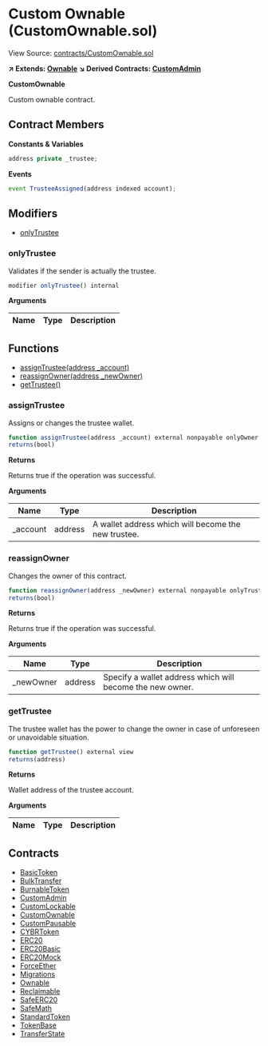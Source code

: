 # Custom Ownable (CustomOwnable.sol)

View Source: [contracts/CustomOwnable.sol](../contracts/CustomOwnable.sol)

**↗ Extends: [Ownable](Ownable.md)**
**↘ Derived Contracts: [CustomAdmin](CustomAdmin.md)**

**CustomOwnable**

Custom ownable contract.

## Contract Members
**Constants & Variables**

```js
address private _trustee;

```

**Events**

```js
event TrusteeAssigned(address indexed account);
```

## Modifiers

- [onlyTrustee](#onlytrustee)

### onlyTrustee

Validates if the sender is actually the trustee.

```js
modifier onlyTrustee() internal
```

**Arguments**

| Name        | Type           | Description  |
| ------------- |------------- | -----|

## Functions

- [assignTrustee(address _account)](#assigntrustee)
- [reassignOwner(address _newOwner)](#reassignowner)
- [getTrustee()](#gettrustee)

### assignTrustee

Assigns or changes the trustee wallet.

```js
function assignTrustee(address _account) external nonpayable onlyOwner 
returns(bool)
```

**Returns**

Returns true if the operation was successful.

**Arguments**

| Name        | Type           | Description  |
| ------------- |------------- | -----|
| _account | address | A wallet address which will become the new trustee. | 

### reassignOwner

Changes the owner of this contract.

```js
function reassignOwner(address _newOwner) external nonpayable onlyTrustee 
returns(bool)
```

**Returns**

Returns true if the operation was successful.

**Arguments**

| Name        | Type           | Description  |
| ------------- |------------- | -----|
| _newOwner | address | Specify a wallet address which will become the new owner. | 

### getTrustee

The trustee wallet has the power to change the owner in case of unforeseen or unavoidable situation.

```js
function getTrustee() external view
returns(address)
```

**Returns**

Wallet address of the trustee account.

**Arguments**

| Name        | Type           | Description  |
| ------------- |------------- | -----|

## Contracts

* [BasicToken](BasicToken.md)
* [BulkTransfer](BulkTransfer.md)
* [BurnableToken](BurnableToken.md)
* [CustomAdmin](CustomAdmin.md)
* [CustomLockable](CustomLockable.md)
* [CustomOwnable](CustomOwnable.md)
* [CustomPausable](CustomPausable.md)
* [CYBRToken](CYBRToken.md)
* [ERC20](ERC20.md)
* [ERC20Basic](ERC20Basic.md)
* [ERC20Mock](ERC20Mock.md)
* [ForceEther](ForceEther.md)
* [Migrations](Migrations.md)
* [Ownable](Ownable.md)
* [Reclaimable](Reclaimable.md)
* [SafeERC20](SafeERC20.md)
* [SafeMath](SafeMath.md)
* [StandardToken](StandardToken.md)
* [TokenBase](TokenBase.md)
* [TransferState](TransferState.md)
